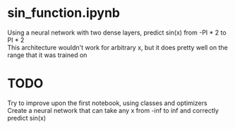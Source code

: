 # sin_function.ipynb
  Using a neural network with two dense layers, predict sin(x) from -PI * 2 to PI * 2<br>
  This architecture wouldn't work for arbitrary x, but it does pretty well on the range that it was trained on<br>
# TODO
  Try to improve upon the first notebook, using classes and optimizers<br>
  Create a neural network that can take any x from -inf to inf and correctly predict sin(x)<br>
